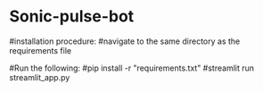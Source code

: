 # Sonic-pulse-bot

#installation procedure:
#navigate to the same directory as the requirements file

#Run the following:
#pip install -r "requirements.txt"
#streamlit run streamlit_app.py
